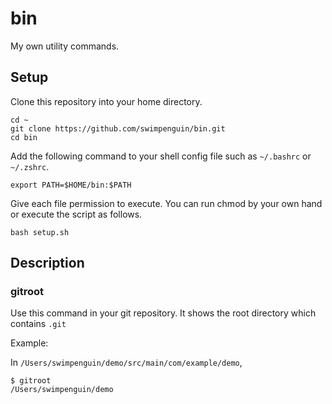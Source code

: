 # bin

My own utility commands.

## Setup

Clone this repository into your home directory.

```
cd ~
git clone https://github.com/swimpenguin/bin.git
cd bin
```

Add the following command to your shell config file such as `~/.bashrc` or `~/.zshrc`.

```
export PATH=$HOME/bin:$PATH
```

Give each file permission to execute.
You can run chmod by your own hand or execute the script as follows.

```
bash setup.sh
```

## Description

### gitroot

Use this command in your git repository. It shows the root directory which contains `.git`

Example: 

In `/Users/swimpenguin/demo/src/main/com/example/demo`, 

```
$ gitroot
/Users/swimpenguin/demo
```

